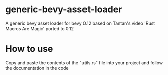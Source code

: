 # generic-bevy-asset-loader
A generic bevy asset loader for bevy 0.12 based on Tantan's video 'Rust Macros Are Magic' ported to 0.12

# How to use
Copy and paste the contents of the "utils.rs" file into your project and follow the documentation in the code
